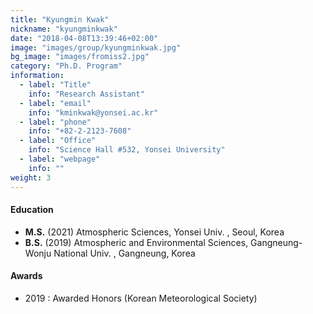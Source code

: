 ```yaml
---
title: "Kyungmin Kwak"
nickname: "kyungminkwak"
date: "2018-04-08T13:39:46+02:00"
image: "images/group/kyungminkwak.jpg"
bg_image: "images/fromiss2.jpg"
category: "Ph.D. Program"
information:
  - label: "Title"
    info: "Research Assistant"
  - label: "email"
    info: "kminkwak@yonsei.ac.kr"
  - label: "phone"
    info: "+82-2-2123-7608"
  - label: "Office"
    info: "Science Hall #532, Yonsei University"
  - label: "webpage"
    info: ""
weight: 3
---
```


#### Education
+ **M.S.** (2021) Atmospheric Sciences, Yonsei Univ. , Seoul, Korea
+ **B.S.** (2019) Atmospheric and Environmental Sciences, Gangneung-Wonju National Univ. , Gangneung, Korea


#### Awards
+ 2019 : Awarded Honors (Korean Meteorological Society)
